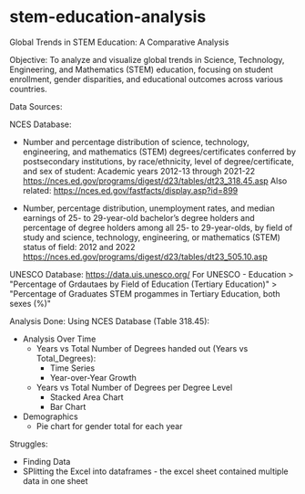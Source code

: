 # stem-education-analysis
Global Trends in STEM Education: A Comparative Analysis

Objective: 
To analyze and visualize global trends in Science, Technology, Engineering, and Mathematics (STEM) education, focusing on student enrollment, gender disparities, and educational outcomes across various countries.

Data Sources:

NCES Database: 

- Number and percentage distribution of science, technology, engineering, and mathematics (STEM) degrees/certificates conferred by postsecondary institutions, by race/ethnicity, level of degree/certificate, and sex of student: Academic years 2012-13 through 2021-22
https://nces.ed.gov/programs/digest/d23/tables/dt23_318.45.asp
Also related: https://nces.ed.gov/fastfacts/display.asp?id=899 

- Number, percentage distribution, unemployment rates, and median earnings of 25- to 29-year-old bachelor’s degree holders and percentage of degree holders among all 25- to 29-year-olds, by field of study and science, technology, engineering, or mathematics (STEM) status of field: 2012 and 2022
https://nces.ed.gov/programs/digest/d23/tables/dt23_505.10.asp

UNESCO Database: 
https://data.uis.unesco.org/ 
For UNESCO - Education > "Percentage of Grdautaes by Field of Education (Tertiary Education)" > "Percentage of Graduates STEM progammes in Tertiary Education, both sexes (%)"

Analysis Done:
Using NCES Database (Table 318.45): 
- Analysis Over Time
    - Years vs Total Number of Degrees handed out (Years vs Total_Degrees): 
        - Time Series
        - Year-over-Year Growth
    - Years vs Total Number of Degrees per Degree Level
        - Stacked Area Chart
        - Bar Chart
- Demographics
    - Pie chart for gender total for each year


Struggles:
- Finding Data
- SPlitting the Excel into dataframes - the excel sheet contained multiple data in one sheet
    